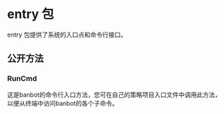 # entry 包

entry 包提供了系统的入口点和命令行接口。

## 公开方法

### RunCmd
这是banbot的命令行入口方法，您可在自己的策略项目入口文件中调用此方法，以便从终端中访问banbot的各个子命令。
